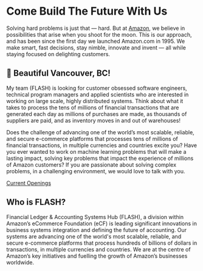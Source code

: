 # Come Build The Future With Us
Solving hard problems is just that — hard. But at [Amazon](https://www.amazon.jobs), we believe in possibilities that arise when you shoot for the moon. This is our approach, and has been since the first day we launched Amazon.com in 1995. We make smart, fast decisions, stay nimble, innovate and invent — all while staying focused on delighting customers.

## :maple_leaf: Beautiful Vancouver, BC!
My team (FLASH) is looking for customer obsessed software engineers, technical program managers and applied scientists who are interested in working on large scale, highly distributed systems. Think about what it takes to process the tens of millions of financial transactions that are generated each day as millions of purchases are made, as thousands of suppliers are paid, and as inventory moves in and out of warehouses!

Does the challenge of advancing one of the world’s most scalable, reliable, and secure e-commerce platforms that processes tens of millions of financial transactions, in multiple currencies and countries excite you? Have you ever wanted to work on machine learning problems that will make a lasting impact, solving key problems that impact the experience of millions of Amazon customers? If you are passionate about solving complex problems, in a challenging environment, we would love to talk with you.

[Current Openings](https://www.amazon.jobs/en/search?offset=0&result_limit=10&sort=relevant&cities[]=Vancouver%2C%20British%20Columbia%2C%20CAN&distanceType=Mi&radius=24km&latitude=&longitude=&loc_group_id=&loc_query=&base_query=FLASH&city=&country=&region=&county=&query_options=&)

## Who is FLASH?
Financial Ledger & Accounting Systems Hub (FLASH), a division within Amazon’s eCommerce Foundation (eCF) is leading significant innovations in business systems integration and defining the future of accounting. Our systems are advancing one of the world's most scalable, reliable, and secure e-commerce platforms that process hundreds of billions of dollars in transactions, in multiple currencies and countries. We are at the centre of Amazon’s key initiatives and fuelling the growth of Amazon’s businesses worldwide.
